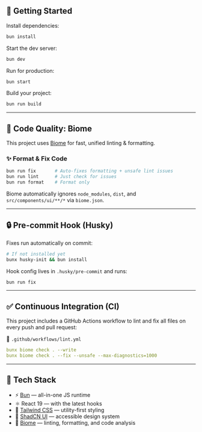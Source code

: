 ## 🚀 Getting Started

Install dependencies:

```bash
bun install
```

Start the dev server:

```bash
bun dev
```

Run for production:

```bash
bun start
```

Build your project:

```bash
bun run build
```

---

## 🧼 Code Quality: Biome

This project uses [Biome](https://biomejs.dev) for fast, unified linting & formatting.

### ✨ Format & Fix Code

```bash
bun run fix       # Auto-fixes formatting + unsafe lint issues
bun run lint      # Just check for issues
bun run format    # Format only
```

Biome automatically ignores `node_modules`, `dist`, and `src/components/ui/**/*` via `biome.json`.

---

## 🔒 Pre-commit Hook (Husky)

Fixes run automatically on commit:

```bash
# If not installed yet
bunx husky-init && bun install
```

Hook config lives in `.husky/pre-commit` and runs:

```bash
bun run fix
```

---

## ✅ Continuous Integration (CI)

This project includes a GitHub Actions workflow to lint and fix all files on every push and pull request:

📁 `.github/workflows/lint.yml`

```yaml
bunx biome check . --write
bunx biome check . --fix --unsafe --max-diagnostics=1000
```

---

## 🧰 Tech Stack

- ⚡ [Bun](https://bun.sh) — all-in-one JS runtime
- ⚛️ React 19 — with the latest hooks
- 🎨 [Tailwind CSS](https://tailwindcss.com) — utility-first styling
- 🧩 [ShadCN UI](https://ui.shadcn.dev) — accessible design system
- 🧠 [Biome](https://biomejs.dev) — linting, formatting, and code analysis
